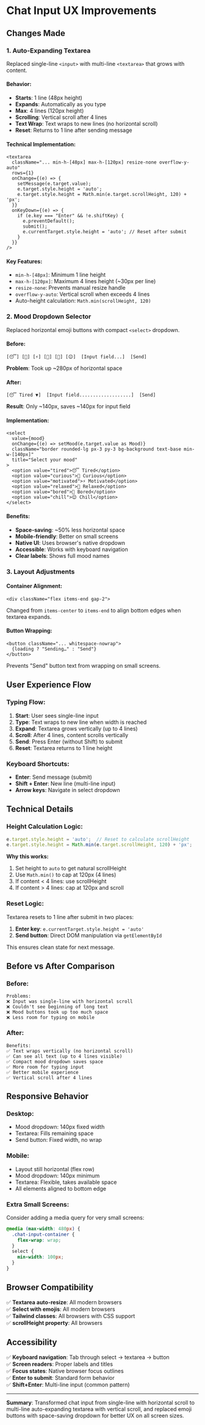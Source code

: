 # Chat Input UX Improvements

## Changes Made

### 1. **Auto-Expanding Textarea** 
Replaced single-line `<input>` with multi-line `<textarea>` that grows with content.

#### Behavior:
- **Starts**: 1 line (48px height)
- **Expands**: Automatically as you type
- **Max**: 4 lines (120px height)
- **Scrolling**: Vertical scroll after 4 lines
- **Text Wrap**: Text wraps to new lines (no horizontal scroll)
- **Reset**: Returns to 1 line after sending message

#### Technical Implementation:
```tsx
<textarea
  className="... min-h-[48px] max-h-[120px] resize-none overflow-y-auto"
  rows={1}
  onChange={(e) => {
    setMessage(e.target.value);
    e.target.style.height = 'auto';
    e.target.style.height = Math.min(e.target.scrollHeight, 120) + 'px';
  }}
  onKeyDown={(e) => {
    if (e.key === "Enter" && !e.shiftKey) {
      e.preventDefault();
      submit();
      e.currentTarget.style.height = 'auto'; // Reset after submit
    }
  }}
/>
```

#### Key Features:
- `min-h-[48px]`: Minimum 1 line height
- `max-h-[120px]`: Maximum 4 lines height (~30px per line)
- `resize-none`: Prevents manual resize handle
- `overflow-y-auto`: Vertical scroll when exceeds 4 lines
- Auto-height calculation: `Math.min(scrollHeight, 120)`

### 2. **Mood Dropdown Selector**
Replaced horizontal emoji buttons with compact `<select>` dropdown.

#### Before:
```
[😴] [🧐] [⚡] [🧘] [🤥] [😌]  [Input field...]  [Send]
```
**Problem**: Took up ~280px of horizontal space

#### After:
```
[😴 Tired ▼]  [Input field...................]  [Send]
```
**Result**: Only ~140px, saves ~140px for input field

#### Implementation:
```tsx
<select
  value={mood}
  onChange={(e) => setMood(e.target.value as Mood)}
  className="border rounded-lg px-3 py-3 bg-background text-base min-w-[140px]"
  title="Select your mood"
>
  <option value="tired">😴 Tired</option>
  <option value="curious">🧐 Curious</option>
  <option value="motivated">⚡ Motivated</option>
  <option value="relaxed">🧘 Relaxed</option>
  <option value="bored">🤥 Bored</option>
  <option value="chill">😌 Chill</option>
</select>
```

#### Benefits:
- **Space-saving**: ~50% less horizontal space
- **Mobile-friendly**: Better on small screens
- **Native UI**: Uses browser's native dropdown
- **Accessible**: Works with keyboard navigation
- **Clear labels**: Shows full mood names

### 3. **Layout Adjustments**

#### Container Alignment:
```tsx
<div className="flex items-end gap-2">
```
Changed from `items-center` to `items-end` to align bottom edges when textarea expands.

#### Button Wrapping:
```tsx
<button className="... whitespace-nowrap">
  {loading ? "Sending…" : "Send"}
</button>
```
Prevents "Send" button text from wrapping on small screens.

## User Experience Flow

### Typing Flow:
1. **Start**: User sees single-line input
2. **Type**: Text wraps to new line when width is reached
3. **Expand**: Textarea grows vertically (up to 4 lines)
4. **Scroll**: After 4 lines, content scrolls vertically
5. **Send**: Press Enter (without Shift) to submit
6. **Reset**: Textarea returns to 1 line height

### Keyboard Shortcuts:
- **Enter**: Send message (submit)
- **Shift + Enter**: New line (multi-line input)
- **Arrow keys**: Navigate in select dropdown

## Technical Details

### Height Calculation Logic:
```javascript
e.target.style.height = 'auto';  // Reset to calculate scrollHeight
e.target.style.height = Math.min(e.target.scrollHeight, 120) + 'px';
```

**Why this works:**
1. Set height to `auto` to get natural scrollHeight
2. Use `Math.min()` to cap at 120px (4 lines)
3. If content < 4 lines: use scrollHeight
4. If content > 4 lines: cap at 120px and scroll

### Reset Logic:
Textarea resets to 1 line after submit in two places:
1. **Enter key**: `e.currentTarget.style.height = 'auto'`
2. **Send button**: Direct DOM manipulation via `getElementById`

This ensures clean state for next message.

## Before vs After Comparison

### Before:
```
Problems:
❌ Input was single-line with horizontal scroll
❌ Couldn't see beginning of long text
❌ Mood buttons took up too much space
❌ Less room for typing on mobile
```

### After:
```
Benefits:
✅ Text wraps vertically (no horizontal scroll)
✅ Can see all text (up to 4 lines visible)
✅ Compact mood dropdown saves space
✅ More room for typing input
✅ Better mobile experience
✅ Vertical scroll after 4 lines
```

## Responsive Behavior

### Desktop:
- Mood dropdown: 140px fixed width
- Textarea: Fills remaining space
- Send button: Fixed width, no wrap

### Mobile:
- Layout still horizontal (flex row)
- Mood dropdown: 140px minimum
- Textarea: Flexible, takes available space
- All elements aligned to bottom edge

### Extra Small Screens:
Consider adding a media query for very small screens:
```css
@media (max-width: 480px) {
  .chat-input-container {
    flex-wrap: wrap;
  }
  select {
    min-width: 100px;
  }
}
```

## Browser Compatibility

✅ **Textarea auto-resize**: All modern browsers  
✅ **Select with emojis**: All modern browsers  
✅ **Tailwind classes**: All browsers with CSS support  
✅ **scrollHeight property**: All browsers  

## Accessibility

✅ **Keyboard navigation**: Tab through select → textarea → button  
✅ **Screen readers**: Proper labels and titles  
✅ **Focus states**: Native browser focus outlines  
✅ **Enter to submit**: Standard form behavior  
✅ **Shift+Enter**: Multi-line input (common pattern)  

---

**Summary**: Transformed chat input from single-line with horizontal scroll to multi-line auto-expanding textarea with vertical scroll, and replaced emoji buttons with space-saving dropdown for better UX on all screen sizes.
